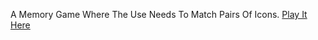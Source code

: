 A Memory Game Where The Use Needs To Match Pairs Of Icons.
[Play It Here](https://moshet01.github.io/MemoryGame/)
